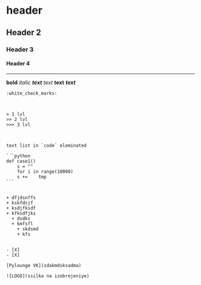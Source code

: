 # header
## Header 2
### Header 3
#### Header 4 

___

**bold**
*italic*
***text***
_text_
__text__
___text___
~~~impulse~~ 
:white_check_marks:



> 1 lvl
>> 2 lvl
>>> 3 lvl



text list in `code` eleminated

```python 
def case1() 
    s = ""
    for i in range(10000)
    s +=    tmp
```


+ dfjdsnffs
+ kskfdsjf
+ ksdjfksdf
+ kfksdfjks
  + dsdks
  + kmfsfl
    + skdsmd
    + kfs
  

- [X] 
- [X]   

[Pylounge VK](sdakmdsksadma)

![LOGO](ssilka na izobrejeniye)